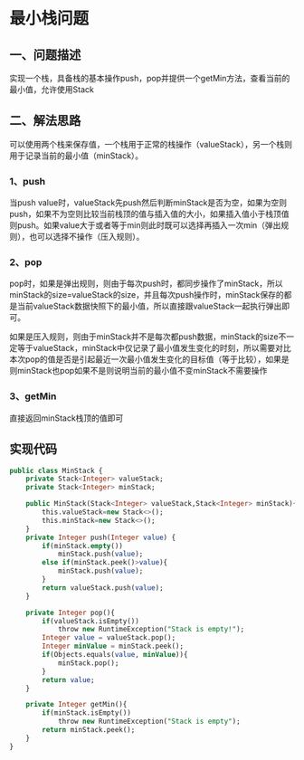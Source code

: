 # 最小栈问题

## 一、问题描述

实现一个栈，具备栈的基本操作push，pop并提供一个getMin方法，查看当前的最小值，允许使用Stack

## 二、解法思路

可以使用两个栈来保存值，一个栈用于正常的栈操作（valueStack），另一个栈则用于记录当前的最小值（minStack）。

### 1、push

当push value时，valueStack先push然后判断minStack是否为空，如果为空则push，如果不为空则比较当前栈顶的值与插入值的大小，如果插入值小于栈顶值则push。如果value大于或者等于min则此时既可以选择再插入一次min（弹出规则），也可以选择不操作（压入规则）。

### 2、pop

pop时，如果是弹出规则，则由于每次push时，都同步操作了minStack，所以minStack的size=valueStack的size，并且每次push操作时，minStack保存的都是当前valueStack数据快照下的最小值，所以直接跟valueStack一起执行弹出即可。

如果是压入规则，则由于minStack并不是每次都push数据，minStack的size不一定等于valueStack，minStack中仅记录了最小值发生变化的时刻，所以需要对比本次pop的值是否是引起最近一次最小值发生变化的目标值（等于比较），如果是则minStack也pop如果不是则说明当前的最小值不变minStack不需要操作

### 3、getMin

直接返回minStack栈顶的值即可

## 实现代码

```sql
public class MinStack {
    private Stack<Integer> valueStack;
    private Stack<Integer> minStack;

    public MinStack(Stack<Integer> valueStack,Stack<Integer> minStack){
        this.valueStack=new Stack<>();
        this.minStack=new Stack<>();
    }
    private Integer push(Integer value) {
        if(minStack.empty())
            minStack.push(value);
        else if(minStack.peek()>value){
            minStack.push(value);
        }
        return valueStack.push(value);
    }

    private Integer pop(){
        if(valueStack.isEmpty())
            throw new RuntimeException("Stack is empty!");
        Integer value = valueStack.pop();
        Integer minValue = minStack.peek();
        if(Objects.equals(value, minValue)){
            minStack.pop();
        }
        return value;
    }

    private Integer getMin(){
        if(minStack.isEmpty())
            throw new RuntimeException("Stack is empty");
        return minStack.peek();
    }
}
```
